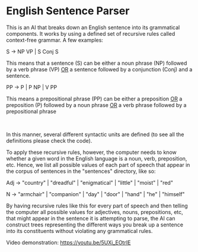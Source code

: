 # English Sentence Parser

This is an AI that breaks down an English sentence into its grammatical components. It works by using a defined set of recursive rules called context-free grammar. 
A few examples: 

S -> NP VP | S Conj S

This means that a sentence (S) can be either a noun phrase (NP) followed by a verb phrase (VP) <ins>OR</ins> a sentence followed by a conjunction (Conj) and a sentence.

PP -> P | P NP | V PP

This means a prepositional phrase (PP) can be either a preposition <ins>OR</ins> a preposition (P) followed by a noun phrase <ins>OR</ins> a verb phrase followed by a prepositional phrase

<br/>

In this manner, several different syntactic units are defined (to see all the definitions please check the code). 

To apply these recursive rules, however, the computer needs to know whether a given word in the English language is a noun, verb, preposition, etc.
Hence, we list all possible values of each part of speech that appear in the corpus of sentences in the "sentences" directory, like so:

Adj -> "country" | "dreadful" | "enigmatical" | "little" | "moist" | "red"

N -> "armchair" | "companion" | "day" | "door" | "hand" | "he" | "himself"

By having recursive rules like this for every part of speech and then telling the computer all possible values for adjectives, nouns, prepositions, etc, that might appear in the sentence it is attempting to parse, the AI can construct trees representing the different ways you break up a sentence into its constituents without violating any grammatical rules.

Video demonstration: https://youtu.be/5UXi_EOtrIE
